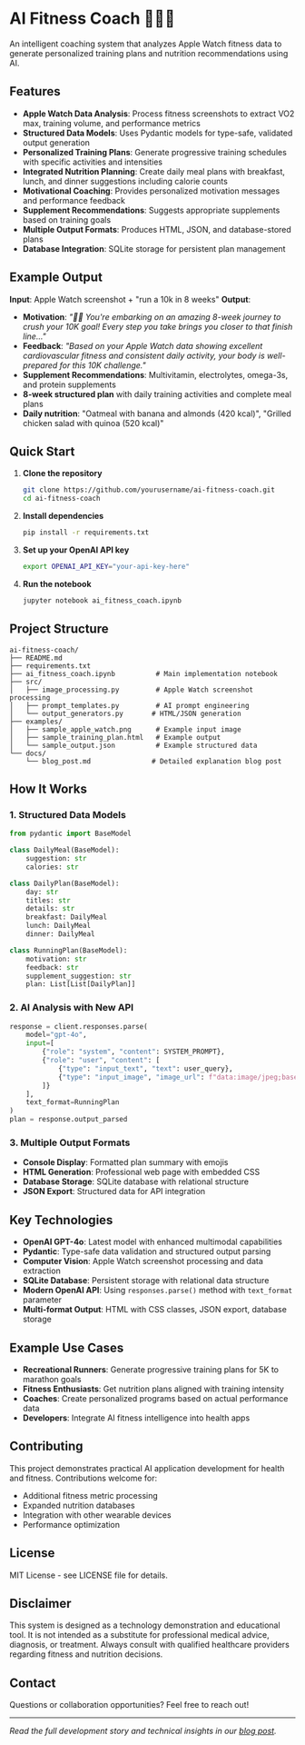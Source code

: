 # AI Fitness Coach 🏃‍♀️🤖

An intelligent coaching system that analyzes Apple Watch fitness data to generate personalized training plans and nutrition recommendations using AI.

## Features

- **Apple Watch Data Analysis**: Process fitness screenshots to extract VO2 max, training volume, and performance metrics
- **Structured Data Models**: Uses Pydantic models for type-safe, validated output generation
- **Personalized Training Plans**: Generate progressive training schedules with specific activities and intensities  
- **Integrated Nutrition Planning**: Create daily meal plans with breakfast, lunch, and dinner suggestions including calorie counts
- **Motivational Coaching**: Provides personalized motivation messages and performance feedback
- **Supplement Recommendations**: Suggests appropriate supplements based on training goals
- **Multiple Output Formats**: Produces HTML, JSON, and database-stored plans
- **Database Integration**: SQLite storage for persistent plan management

## Example Output

**Input**: Apple Watch screenshot + "run a 10k in 8 weeks"
**Output**: 
- **Motivation**: *"🏃‍♂️ You're embarking on an amazing 8-week journey to crush your 10K goal! Every step you take brings you closer to that finish line..."*
- **Feedback**: *"Based on your Apple Watch data showing excellent cardiovascular fitness and consistent daily activity, your body is well-prepared for this 10K challenge."*
- **Supplement Recommendations**: Multivitamin, electrolytes, omega-3s, and protein supplements
- **8-week structured plan** with daily training activities and complete meal plans
- **Daily nutrition**: "Oatmeal with banana and almonds (420 kcal)", "Grilled chicken salad with quinoa (520 kcal)"

## Quick Start

1. **Clone the repository**
   ```bash
   git clone https://github.com/yourusername/ai-fitness-coach.git
   cd ai-fitness-coach
   ```

2. **Install dependencies**
   ```bash
   pip install -r requirements.txt
   ```

3. **Set up your OpenAI API key**
   ```bash
   export OPENAI_API_KEY="your-api-key-here"
   ```

4. **Run the notebook**
   ```bash
   jupyter notebook ai_fitness_coach.ipynb
   ```

## Project Structure

```
ai-fitness-coach/
├── README.md
├── requirements.txt
├── ai_fitness_coach.ipynb          # Main implementation notebook
├── src/
│   ├── image_processing.py         # Apple Watch screenshot processing
│   ├── prompt_templates.py         # AI prompt engineering
│   └── output_generators.py       # HTML/JSON generation
├── examples/
│   ├── sample_apple_watch.png      # Example input image
│   ├── sample_training_plan.html   # Example output
│   └── sample_output.json          # Example structured data
└── docs/
    └── blog_post.md               # Detailed explanation blog post
```

## How It Works

### 1. Structured Data Models
```python
from pydantic import BaseModel

class DailyMeal(BaseModel):
    suggestion: str
    calories: str

class DailyPlan(BaseModel):
    day: str
    titles: str
    details: str
    breakfast: DailyMeal
    lunch: DailyMeal
    dinner: DailyMeal

class RunningPlan(BaseModel):
    motivation: str
    feedback: str
    supplement_suggestion: str
    plan: List[List[DailyPlan]]
```

### 2. AI Analysis with New API
```python
response = client.responses.parse(
    model="gpt-4o",
    input=[
        {"role": "system", "content": SYSTEM_PROMPT},
        {"role": "user", "content": [
            {"type": "input_text", "text": user_query},
            {"type": "input_image", "image_url": f"data:image/jpeg;base64,{base64_image}"}
        ]}
    ],
    text_format=RunningPlan
)
plan = response.output_parsed
```

### 3. Multiple Output Formats
- **Console Display**: Formatted plan summary with emojis
- **HTML Generation**: Professional web page with embedded CSS
- **Database Storage**: SQLite database with relational structure
- **JSON Export**: Structured data for API integration

## Key Technologies

- **OpenAI GPT-4o**: Latest model with enhanced multimodal capabilities
- **Pydantic**: Type-safe data validation and structured output parsing
- **Computer Vision**: Apple Watch screenshot processing and data extraction
- **SQLite Database**: Persistent storage with relational data structure
- **Modern OpenAI API**: Using `responses.parse()` method with `text_format` parameter
- **Multi-format Output**: HTML with CSS classes, JSON export, database storage

## Example Use Cases

- **Recreational Runners**: Generate progressive training plans for 5K to marathon goals
- **Fitness Enthusiasts**: Get nutrition plans aligned with training intensity
- **Coaches**: Create personalized programs based on actual performance data
- **Developers**: Integrate AI fitness intelligence into health apps

## Contributing

This project demonstrates practical AI application development for health and fitness. Contributions welcome for:

- Additional fitness metric processing
- Expanded nutrition databases  
- Integration with other wearable devices
- Performance optimization

## License

MIT License - see LICENSE file for details.

## Disclaimer

This system is designed as a technology demonstration and educational tool. It is not intended as a substitute for professional medical advice, diagnosis, or treatment. Always consult with qualified healthcare providers regarding fitness and nutrition decisions.

## Contact

Questions or collaboration opportunities? Feel free to reach out!

---

*Read the full development story and technical insights in our [blog post](docs/blog_post.md).*